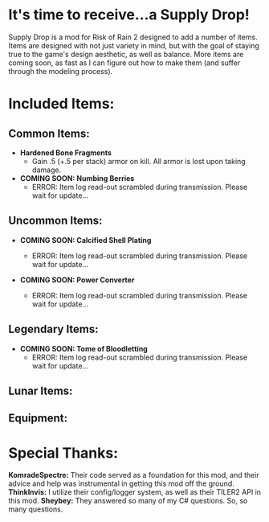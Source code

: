 # It's time to receive...a Supply Drop!
Supply Drop is a mod for Risk of Rain 2 designed to add a number of items.
Items are designed with not just variety in mind, but with the goal of staying true to the game's design aesthetic, as well as balance.
More items are coming soon, as fast as I can figure out how to make them (and suffer through the modeling process).

# Included Items:
## Common Items:
- **Hardened Bone Fragments**
	- Gain .5 (+.5 per stack) armor on kill. All armor is lost upon taking damage.
- **COMING SOON: Numbing Berries**
	- ERROR: Item log read-out scrambled during transmission. Please wait for update...

## Uncommon Items:
- **COMING SOON: Calcified Shell Plating**
	- ERROR: Item log read-out scrambled during transmission. Please wait for update...
	
- **COMING SOON: Power Converter**
	- ERROR: Item log read-out scrambled during transmission. Please wait for update...
	
## Legendary Items:
- **COMING SOON: Tome of Bloodletting**
	- ERROR: Item log read-out scrambled during transmission. Please wait for update...
	
## Lunar Items:

## Equipment:

# Special Thanks:
**KomradeSpectre:** Their code served as a foundation for this mod, and their advice and help was instrumental in getting this mod off the ground.
**ThinkInvis:** I utilize their config/logger system, as well as their TILER2 API in this mod.
**Sheybey:** They answered so many of my C# questions. So, so many questions.
